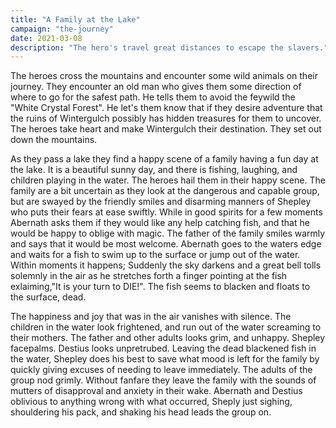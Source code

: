 ```yaml
---
title: "A Family at the Lake"
campaign: "the-journey"
date: 2021-03-08
description: "The hero's travel great distances to escape the slavers."
---
```


The heroes cross the mountains and encounter some wild animals on their journey. They encounter an old man who gives them some direction of where to go for the safest path. He tells them to avoid the feywild the "White Crystal Forest". He let's them know that if they desire adventure that the ruins of Wintergulch possibly has hidden treasures for them to uncover. The heroes take heart and make Wintergulch their destination. They set out down the mountains. 

As they pass a lake they find a happy scene of a family having a fun day at the lake. It is a beautiful sunny day, and there is fishing, laughing, and children playing in the water. The heroes hail them in their happy scene. The family are a bit uncertain as they look at the dangerous and capable group, but are swayed by the friendly smiles and disarming manners of Shepley who puts their fears at ease swiftly. While in good spirits for a few moments Abernath asks them if they would like any help catching fish, and that he would be happy to oblige with magic. The father of the family smiles warmly and says that it would be most welcome. Abernath goes to the waters edge and waits for a fish to swim up to the surface or jump out of the water. Within moments it happens; Suddenly the sky darkens and a great bell tolls solemnly in the air as he stretches forth a finger pointing at the fish exlaiming,"It is your turn to DIE!". The fish seems to blacken and floats to the surface, dead. 

The happiness and joy that was in the air vanishes with silence. The children in the water look frightened, and run out of the water screaming to their mothers. The father and other adults looks grim, and unhappy. Shepley facepalms. Destius looks unpretrubed. Leaving the dead blackened fish in the water, Shepley does his best to save what mood is left for the family by quickly giving excuses of needing to leave immediately. The adults of the group nod grimly. Without fanfare they leave the family with the sounds of mutters of disapproval and anxiety in their wake. Abernath and Destius oblivious to anything wrong with what occurred, Sheply just sighing, shouldering his pack, and shaking his head leads the group on. 